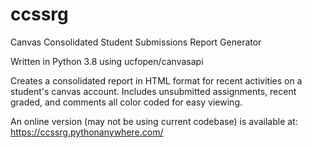 # ccssrg
Canvas Consolidated Student Submissions Report Generator

Written in Python 3.8 using ucfopen/canvasapi

Creates a consolidated report in HTML format for recent activities on a student's canvas account.
Includes unsubmitted assignments, recent graded, and comments all color coded for easy viewing.

An online version (may not be using current codebase) is available at:
https://ccssrg.pythonanywhere.com/
